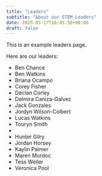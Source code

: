 ```yaml
---
title: "Leaders"
subtitle: "About our STEM Leaders"
date: 2025-05-17T16:45:58+00:00
draft: false
---
```


This is an example leaders page.

Here are our leaders:
-   Ben Chance
-   Ben Watkins
-   Briana Ocampo
-   Corey Fisher
-   Declan Corley
-   Delmira Caniza-Galvez
-   Jack Gonzales
-   Jordyn Wilson-Colbert
-   Lucas Watkins
-   Touryn Smith
-   
- Hunter Gilry
- Jordan Horsey
- Kaylin Palmer
- Maren Murdoc
- Tess Weller
- Veronica Pool  
